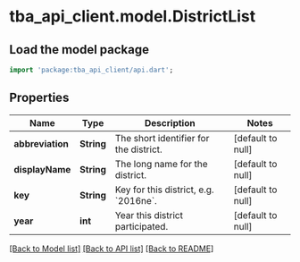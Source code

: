 # tba_api_client.model.DistrictList

## Load the model package

```dart
import 'package:tba_api_client/api.dart';
```

## Properties

| Name             | Type       | Description                                     | Notes             |
| ---------------- | ---------- | ----------------------------------------------- | ----------------- |
| **abbreviation** | **String** | The short identifier for the district.          | [default to null] |
| **displayName**  | **String** | The long name for the district.                 | [default to null] |
| **key**          | **String** | Key for this district, e.g. &#x60;2016ne&#x60;. | [default to null] |
| **year**         | **int**    | Year this district participated.                | [default to null] |

[[Back to Model list]](../README.md#documentation-for-models) [[Back to API list]](../README.md#documentation-for-api-endpoints) [[Back to README]](../README.md)
